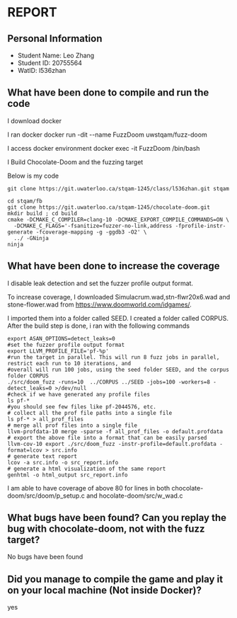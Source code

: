 # REPORT

## Personal Information
- Student Name: Leo Zhang
- Student ID: 20755564
- WatID: l536zhan

## What have been done to compile and run the code
I download docker

I ran docker docker run -dit --name FuzzDoom uwstqam/fuzz-doom

I access docker environment docker exec -it FuzzDoom /bin/bash

I Build Chocolate-Doom and the fuzzing target

Below is my code

```shell 
git clone https://git.uwaterloo.ca/stqam-1245/class/l536zhan.git stqam

cd stqam/fb
git clone https://git.uwaterloo.ca/stqam-1245/chocolate-doom.git
mkdir build ; cd build
cmake -DCMAKE_C_COMPILER=clang-10 -DCMAKE_EXPORT_COMPILE_COMMANDS=ON \
  -DCMAKE_C_FLAGS='-fsanitize=fuzzer-no-link,address -fprofile-instr-generate -fcoverage-mapping -g -ggdb3 -O2' \
  ../ -GNinja
ninja
```

## What have been done to increase the coverage
I disable leak detection and set the fuzzer profile output format.

To increase coverage, I downloaded Simulacrum.wad,stn-flwr20x6.wad and stone-flower.wad from https://www.doomworld.com/idgames/. 

I imported them into a folder called SEED. I created a folder called CORPUS. After the build step is done, i ran with the following commands
```shell
export ASAN_OPTIONS=detect_leaks=0 
#set the fuzzer profile output format
export LLVM_PROFILE_FILE='pf-%p' 
#run the target in parallel. This will run 8 fuzz jobs in parallel, restrict each run to 10 iterations, and 
#overall will run 100 jobs, using the seed folder SEED, and the corpus folder CORPUS
./src/doom_fuzz -runs=10  ../CORPUS ../SEED -jobs=100 -workers=8 -detect_leaks=0 >/dev/null
#check if we have generated any profile files
ls pf-*
#you should see few files like pf-2044576, etc.
# collect all the prof file paths into a single file
ls pf-* > all_prof_files
# merge all prof files into a single file 
llvm-profdata-10 merge -sparse -f all_prof_files -o default.profdata
# export the above file into a format that can be easily parsed
llvm-cov-10 export ./src/doom_fuzz -instr-profile=default.profdata -format=lcov > src.info
# generate text report
lcov -a src.info -o src_report.info
# generate a html visualization of the same report
genhtml -o html_output src_report.info
```
I am able to have coverage of above 80 for lines in both chocolate-doom/src/doom/p_setup.c and hocolate-doom/src/w_wad.c
## What bugs have been found? Can you replay the bug with chocolate-doom, not with the fuzz target?
No bugs have been found
## Did you manage to compile the game and play it on your local machine (Not inside Docker)?
yes

